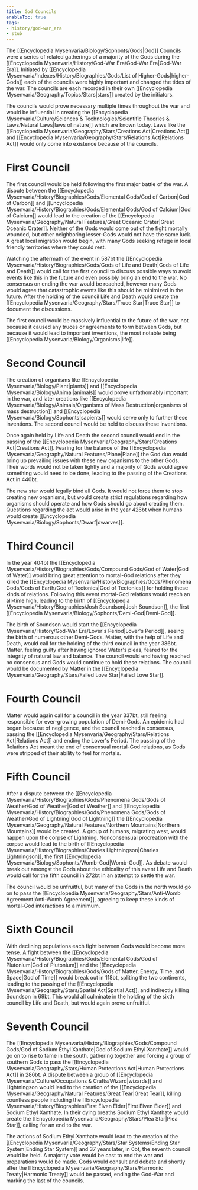 ```yaml
---
title: God Councils
enableToc: true
tags:
- history/god-war_era
- stub
---
```


The [[Encyclopedia Mysenvaria/Biology/Sophonts/Gods|God]] Councils were a series of related gatherings of a majority of the Gods during the [[Encyclopedia Mysenvaria/History/God-War Era/God-War Era|God-War Era]]. Initiated by [[Encyclopedia Mysenvaria/Indexes/History/Biographies/Gods/List of Higher-Gods|higher-Gods]] each of the councils were highly important and changed the tides of the war. The councils are each recorded in their own [[Encyclopedia Mysenvaria/Geography/Topics/Stars|stars]] created by the initiators. 

The councils would prove necessary multiple times throughout the war and would be influential in creating the [[Encyclopedia Mysenvaria/Culture/Sciences & Technologies/Scientific Theories & Laws/Natural Laws|laws of nature]] which are known today. Laws like the [[Encyclopedia Mysenvaria/Geography/Stars/Creations Act|Creations Act]] and [[Encyclopedia Mysenvaria/Geography/Stars/Relations Act|Relations Act]] would only come into existence because of the councils. 
# First Council
The first council would be held following the first major battle of the war. A dispute between the [[Encyclopedia Mysenvaria/History/Biographies/Gods/Elemental Gods/God of Carbon|God of Carbon]] and [[Encyclopedia Mysenvaria/History/Biographies/Gods/Elemental Gods/God of Calcium|God of Calcium]] would lead to the creation of the [[Encyclopedia Mysenvaria/Geography/Natural Features/Great Oceanic Crater|Great Oceanic Crater]]. Neither of the Gods would come out of the fight mortally wounded, but other neighboring lesser-Gods would not have the same luck. A great local migration would begin, with many Gods seeking refuge in local friendly territories where they could rest.

Watching the aftermath of the event in 587bt the [[Encyclopedia Mysenvaria/History/Biographies/Gods/Gods of Life and Death|Gods of Life and Death]] would call for the first council to discuss possible ways to avoid events like this in the future and even possibly bring an end to the war. No consensus on ending the war would be reached, however many Gods would agree that catastrophic events like this should be minimized in the future. After the holding of the council Life and Death would create the [[Encyclopedia Mysenvaria/Geography/Stars/Truce Star|Truce Star]] to document the discussions.

The first council would be massively influential to the future of the war, not because it caused any truces or agreements to form between Gods, but because it would lead to important inventions, the most notable being [[Encyclopedia Mysenvaria/Biology/Organisms|life]].
# Second Council
The creation of organisms like [[Encyclopedia Mysenvaria/Biology/Plant|plants]] and [[Encyclopedia Mysenvaria/Biology/Animal|animals]] would prove unfathomably important in the war, and later creations like [[Encyclopedia Mysenvaria/Biology/Animals/Organisms of Mass Destruction|organisms of mass destruction]] and [[Encyclopedia Mysenvaria/Biology/Sophonts|sapients]] would serve only to further these inventions. The second council would be held to discuss these inventions.

Once again held by Life and Death the second council would end in the passing of the [[Encyclopedia Mysenvaria/Geography/Stars/Creations Act|Creations Act]]. Fearing for the balance of the [[Encyclopedia Mysenvaria/Geography/Natural Features/Plane|Plane]] the God duo would bring up prevailing issues with these new organisms to the other Gods. Their words would not be taken lightly and a majority of Gods would agree something would need to be done, leading to the passing of the Creations Act in 440bt.

The new star would legally bind all Gods. It would not force them to stop creating new organisms, but would create strict regulations regarding how organisms should operate and how Gods should go about creating them. Questions regarding the act would arise in the year 426bt when humans would create [[Encyclopedia Mysenvaria/Biology/Sophonts/Dwarf|dwarves]]. 
# Third Council
In the year 404bt the [[Encyclopedia Mysenvaria/History/Biographies/Gods/Compound Gods/God of Water|God of Water]] would bring great attention to mortal-God relations after they killed the [[Encyclopedia Mysenvaria/History/Biographies/Gods/Phenomena Gods/Gods of Earth/God of Tectonics|God of Tectonics]] for holding these kinds of relations. Following this event mortal-God relations would reach an all-time high, leading to the birth of [[Encyclopedia Mysenvaria/History/Biographies/Josh Soundson|Josh Soundson]], the first [[Encyclopedia Mysenvaria/Biology/Sophonts/Demi-God|Demi-God]]. 

The birth of Soundson would start the [[Encyclopedia Mysenvaria/History/God-War Era/Lover's Period|Lover's Period]], seeing the birth of numerous other Demi-Gods. Matter, with the help of Life and Death, would call for the holding of the third council in the year 386bt. Matter, feeling guilty after having ignored Water's pleas, feared for the integrity of natural law and balance. The council would end having reached no consensus and Gods would continue to hold these relations. The council would be documented by Matter in the [[Encyclopedia Mysenvaria/Geography/Stars/Failed Love Star|Failed Love Star]].
# Fourth Council
Matter would again call for a council in the year 337bt, still feeling responsible for ever-growing population of Demi-Gods. An epidemic had began because of negligence, and the council reached a consensus, passing the [[Encyclopedia Mysenvaria/Geography/Stars/Relations Act|Relations Act]] and ending the Lover's Period. The passing of the Relations Act meant the end of consensual mortal-God relations, as Gods were stripped of their ability to feel for mortals.
# Fifth Council
After a dispute between the [[Encyclopedia Mysenvaria/History/Biographies/Gods/Phenomena Gods/Gods of Weather/God of Weather|God of Weather]] and [[Encyclopedia Mysenvaria/History/Biographies/Gods/Phenomena Gods/Gods of Weather/God of Lightning|God of Lightning]] the [[Encyclopedia Mysenvaria/Geography/Natural Features/Northern Mountains|Northern Mountains]] would be created. A group of humans, migrating west, would happen upon the corpse of Lightning. Nonconsensual procreation with the corpse would lead to the birth of [[Encyclopedia Mysenvaria/History/Biographies/Charles Lightningson|Charles Lightningson]], the first [[Encyclopedia Mysenvaria/Biology/Sophonts/Womb-God|Womb-God]]. As debate would break out amongst the Gods about the ethicality of this event Life and Death would call for the fifth council in 272bt in an attempt to settle the war.

The council would be unfruitful, but many of the Gods in the north would go on to pass the [[Encyclopedia Mysenvaria/Geography/Stars/Anti-Womb Agreement|Anti-Womb Agreement]], agreeing to keep these kinds of mortal-God interactions to a minimum.
# Sixth Council
With declining populations each fight between Gods would become more tense. A fight between the [[Encyclopedia Mysenvaria/History/Biographies/Gods/Elemental Gods/God of Plutonium|God of Plutonium]] and the [[Encyclopedia Mysenvaria/History/Biographies/Gods/Gods of Matter, Energy, Time, and Space|God of Time]] would break out in 118bt, spliting the two continents, leading to the passing of the [[Encyclopedia Mysenvaria/Geography/Stars/Spatial Act|Spatial Act]], and indirectly killing Soundson in 69bt. This would all culminate in the holding of the sixth council by Life and Death, but would again prove unfruitful.
# Seventh Council
The [[Encyclopedia Mysenvaria/History/Biographies/Gods/Compound Gods/God of Sodium Ethyl Xanthate|God of Sodium Ethyl Xanthate]] would go on to rise to fame in the south, gathering together and forcing a group of southern Gods to pass the [[Encyclopedia Mysenvaria/Geography/Stars/Human Protections Act|Human Protections Act]] in 286bt. A dispute between a group of [[Encyclopedia Mysenvaria/Culture/Occupations & Crafts/Wizard|wizards]] and Lightningson would lead to the creation of the [[Encyclopedia Mysenvaria/Geography/Natural Features/Great Tear|Great Tear]], killing countless people including the [[Encyclopedia Mysenvaria/History/Biographies/First Elven Elder|First Elven Elder]] and Sodium Ethyl Xanthate. In their dying breaths Sodium Ethyl Xanthate would create the [[Encyclopedia Mysenvaria/Geography/Stars/Plea Star|Plea Star]], calling for an end to the war.

The actions of Sodium Ethyl Xanthate would lead to the creation of the [[Encyclopedia Mysenvaria/Geography/Stars/Star Systems/Ending Star System|Ending Star System]] and 37 years later, in 0bt, the seventh council would be held. A majority vote would be cast to end the war and preparations would be made. Gods would consult and debate and shortly after the [[Encyclopedia Mysenvaria/Geography/Stars/Harmonic Treaty|Harmonic Treaty]] would be passed, ending the God-War and marking the last of the councils.